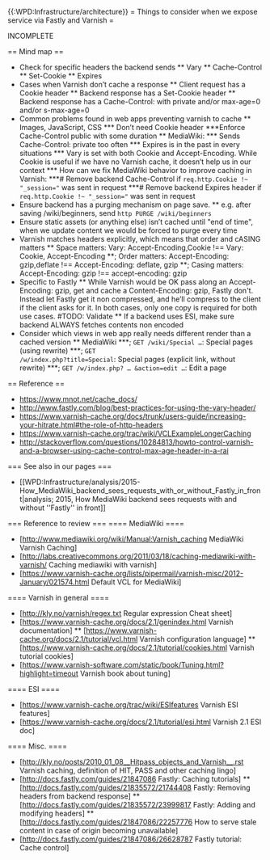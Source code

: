 {{:WPD:Infrastructure/architecture}}
= Things to consider when we expose service via Fastly and Varnish =

INCOMPLETE

== Mind map ==

* Check for specific headers the backend sends
** Vary
** Cache-Control
** Set-Cookie
** Expires
* Cases when Varnish don’t cache a response
** Client request has a Cookie header
** Backend response has a Set-Cookie header
** Backend response has a Cache-Control: with  private and/or max-age=0 and/or s-max-age=0
* Common problems found in web apps preventing varnish to cache
** Images, JavaScript, CSS 
*** Don’t need Cookie header
***Enforce Cache-Control public with some duration
** MediaWiki:
*** Sends Cache-Control: private too often
*** Expires is in the past in every situations
*** Vary is set with both Cookie and Accept-Encoding. While Cookie is useful if we have no Varnish cache, it doesn’t help us in our context
*** How can we fix MediaWiki behavior  to improve caching in Varnish:
***# Remove backend Cache-Control if `req.http.Cookie !~ "_session="` was sent in request
***# Remove backend Expires header if  `req.http.Cookie !~ "_session="` was sent in request
* Ensure backend has a purging mechanism on page save.
** e.g. after saving /wiki/beginners, send  `http PURGE /wiki/beginners` 
* Ensure static assets (or anything else) isn’t cached until "end of time", when we update content we would be forced to purge every time
* Varnish matches headers explicitly, which means that order and cASING matters
** Space matters: Vary: Accept-Encoding,Cookie  !== Vary: Cookie, Accept-Encoding
**; Order matters: Accept-Encoding: gzip,deflate !== Accept-Encoding: deflate, gzip
**; Casing matters: Accept-Encoding: gzip !== accept-encoding: gzip
* Specific to Fastly
** While Varnish would be OK pass along an Accept-Encoding: gzip, get and cache a Content-Encoding: gzip, Fastly don't. Instead let Fastly get it non compressed, and he’ll compress to the client if the client asks for it. In both cases, only one copy is required for both use cases. #TODO: Validate
** If a backend uses ESI, make sure backend ALWAYS fetches contents non encoded
* Consider which views in web app really needs different render than a cached version
** MediaWiki
***; <code>GET /wiki/Special …</code>: Special pages (using rewrite)
***; <code>GET /w/index.php?title=Special</code>: Special pages (explicit link, without rewrite)
***; <code>GET /w/index.php? … &action=edit …</code>: Edit a page

== Reference == 

* https://www.mnot.net/cache_docs/
* http://www.fastly.com/blog/best-practices-for-using-the-vary-header/
* https://www.varnish-cache.org/docs/trunk/users-guide/increasing-your-hitrate.html#the-role-of-http-headers
* https://www.varnish-cache.org/trac/wiki/VCLExampleLongerCaching
* http://stackoverflow.com/questions/10284813/howto-control-varnish-and-a-browser-using-cache-control-max-age-header-in-a-rai

=== See also in our pages ===

* [[WPD:Infrastructure/analysis/2015-How_MediaWiki_backend_sees_requests_with_or_without_Fastly_in_front|analysis; 2015, How MediaWiki backend sees requests with and without ''Fastly'' in front]]

=== Reference to review ===
==== MediaWiki ====
* [http://www.mediawiki.org/wiki/Manual:Varnish_caching MediaWiki Varnish Caching]
* [http://labs.creativecommons.org/2011/03/18/caching-mediawiki-with-varnish/ Caching mediawiki with varnish]
* [https://www.varnish-cache.org/lists/pipermail/varnish-misc/2012-January/021574.html Default VCL for MediaWiki]

==== Varnish in general ====
* [http://kly.no/varnish/regex.txt Regular expression Cheat sheet]
* [https://www.varnish-cache.org/docs/2.1/genindex.html Varnish documentation]
** [https://www.varnish-cache.org/docs/2.1/tutorial/vcl.html Varnish configuration language]
** [https://www.varnish-cache.org/docs/2.1/tutorial/cookies.html Varnish tutorial cookies]
* [https://www.varnish-software.com/static/book/Tuning.html?highlight=timeout Varnish book about tuning]

==== ESI ====
* [https://www.varnish-cache.org/trac/wiki/ESIfeatures Varnish ESI features]
* [https://www.varnish-cache.org/docs/2.1/tutorial/esi.html Varnish 2.1 ESI doc]

==== Misc. ====
* [http://kly.no/posts/2010_01_08__Hitpass_objects_and_Varnish__.rst Varnish caching, definition of HIT, PASS and other caching lingo]
* [http://docs.fastly.com/guides/21847086 Fastly: Caching tutorials]
** [http://docs.fastly.com/guides/21835572/21744408 Fastly: Removing headers from backend response]
** [http://docs.fastly.com/guides/21835572/23999817 Fastly: Adding and modifying headers]
** [http://docs.fastly.com/guides/21847086/22257776 How to serve stale content in case of origin becoming unavailable]
* [http://docs.fastly.com/guides/21847086/26628787 Fastly tutorial: Cache control]